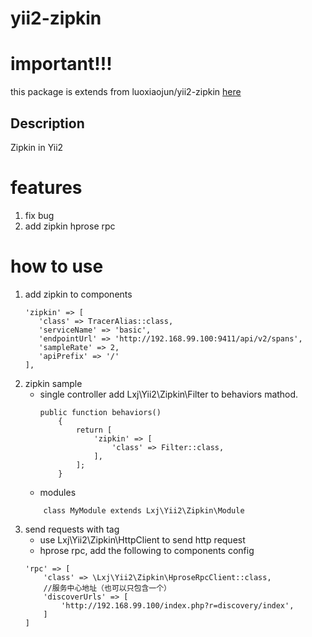 # yii2-zipkin
# important!!!
this package is extends from luoxiaojun/yii2-zipkin [here](https://github.com/luoxiaojun1992/yii2-zipkin)

## Description
Zipkin in Yii2

# features
1. fix bug
2. add zipkin hprose rpc

# how to use
 1. add zipkin to components
      ```
      'zipkin' => [
         'class' => TracerAlias::class,
         'serviceName' => 'basic',
         'endpointUrl' => 'http://192.168.99.100:9411/api/v2/spans',
         'sampleRate' => 2,
         'apiPrefix' => '/'
     ],
     ```
 2. zipkin sample
    * single controller
        add Lxj\Yii2\Zipkin\Filter to behaviors mathod.
        ```
        public function behaviors()
            {
                return [
                    'zipkin' => [
                        'class' => Filter::class,
                    ],
                ];
            }
        ```
    * modules
    ```
        class MyModule extends Lxj\Yii2\Zipkin\Module
    ```
 3. send requests with tag
     * use Lxj\Yii2\Zipkin\HttpClient to send http request
     * hprose rpc, add the following to components config 
     ```
     'rpc' => [
         'class' => \Lxj\Yii2\Zipkin\HproseRpcClient::class,
         //服务中心地址（也可以只包含一个）
         'discoverUrls' => [
             'http://192.168.99.100/index.php?r=discovery/index',
         ]
     ]
     ```
     


